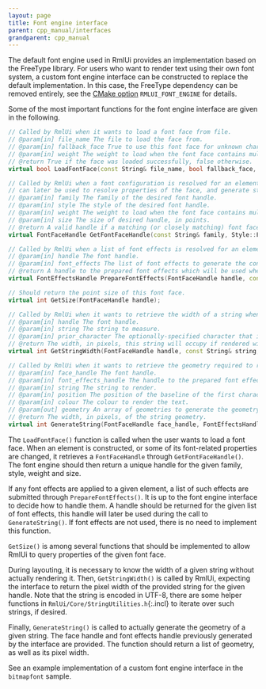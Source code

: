 ```yaml
---
layout: page
title: Font engine interface
parent: cpp_manual/interfaces
grandparent: cpp_manual
---
```


The default font engine used in RmlUi provides an implementation based on the FreeType library. For users who want to render text using their own font system, a custom font engine interface can be constructed to replace the default implementation. In this case, the FreeType dependency can be removed entirely, see the [CMake option](../building_with_cmake.html#cmake-options) `RMLUI_FONT_ENGINE` for details.

Some of the most important functions for the font engine interface are given in the following.

```cpp
// Called by RmlUi when it wants to load a font face from file.
// @param[in] file_name The file to load the face from.
// @param[in] fallback_face True to use this font face for unknown characters in other font faces.
// @param[in] weight The weight to load when the font face contains multiple weights, otherwise the weight to register the font as.
// @return True if the face was loaded successfully, false otherwise.
virtual bool LoadFontFace(const String& file_name, bool fallback_face, Style::FontWeight weight);

// Called by RmlUi when a font configuration is resolved for an element. Should return a handle that 
// can later be used to resolve properties of the face, and generate string geometry to be rendered.
// @param[in] family The family of the desired font handle.
// @param[in] style The style of the desired font handle.
// @param[in] weight The weight to load when the font face contains multiple weights, otherwise the weight to register the font as.
// @param[in] size The size of desired handle, in points.
// @return A valid handle if a matching (or closely matching) font face was found, NULL otherwise.
virtual FontFaceHandle GetFontFaceHandle(const String& family, Style::FontStyle style, Style::FontWeight weight, int size);

// Called by RmlUi when a list of font effects is resolved for an element with a given font face.
// @param[in] handle The font handle.
// @param[in] font_effects The list of font effects to generate the configuration for.
// @return A handle to the prepared font effects which will be used when generating geometry for a string.
virtual FontEffectsHandle PrepareFontEffects(FontFaceHandle handle, const FontEffectList &font_effects);

// Should return the point size of this font face.
virtual int GetSize(FontFaceHandle handle);

// Called by RmlUi when it wants to retrieve the width of a string when rendered with this handle.
// @param[in] handle The font handle.
// @param[in] string The string to measure.
// @param[in] prior_character The optionally-specified character that immediately precedes the string. This may have an impact on the string width due to kerning.
// @return The width, in pixels, this string will occupy if rendered with this handle.
virtual int GetStringWidth(FontFaceHandle handle, const String& string, Character prior_character = Character::Null);

// Called by RmlUi when it wants to retrieve the geometry required to render a single line of text.
// @param[in] face_handle The font handle.
// @param[in] font_effects_handle The handle to the prepared font effects for which the geometry should be generated.
// @param[in] string The string to render.
// @param[in] position The position of the baseline of the first character to render.
// @param[in] colour The colour to render the text.
// @param[out] geometry An array of geometries to generate the geometry into.
// @return The width, in pixels, of the string geometry.
virtual int GenerateString(FontFaceHandle face_handle, FontEffectsHandle font_effects_handle, const String& string, const Vector2f& position, const Colourb& colour, GeometryList& geometry);
```

The `LoadFontFace()` function is called when the user wants to load a font face. When an element is constructed, or some of its font-related properties are changed, it retrieves a `FontFaceHandle` through `GetFontFaceHandle()`. The font engine should then return a unique handle for the given family, style, weight and size.

If any font effects are applied to a given element, a list of such effects are submitted through `PrepareFontEffects()`. It is up to the font engine interface to decide how to handle them. A handle should be returned for the given list of font effects, this handle will later be used during the call to `GenerateString()`. If font effects are not used, there is no need to implement this function.

`GetSize()` is among several functions that should be implemented to allow RmlUi to query properties of the given font face. 

During layouting, it is necessary to know the width of a given string without actually rendering it. Then, `GetStringWidth()` is called by RmlUi, expecting the interface to return the pixel width of the provided string for the given handle. Note that the string is encoded in UTF-8, there are some helper functions in `RmlUi/Core/StringUtilities.h`{:.incl} to iterate over such strings, if desired.

Finally, `GenerateString()` is called to actually generate the geometry of a given string. The face handle and font effects handle previously generated by the interface are provided. The function should return a list of geometry, as well as its pixel width.

See an example implementation of a custom font engine interface in the `bitmapfont` sample.
